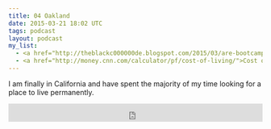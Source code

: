 ```yaml
---
title: 04 Oakland
date: 2015-03-21 18:02 UTC
tags: podcast
layout: podcast
my_list:
  - <a href="http://theblackc000000de.blogspot.com/2015/03/are-bootcamps-worth-price.html">Are bootcamps worth the cost?</a>
  - <a href="http://money.cnn.com/calculator/pf/cost-of-living/">Cost of Living calculator</a>
---
```


I am finally in California and have spent the majority of my time looking for a place to live permanently.

<iframe frameborder='0' height='36px' scrolling='no' seamless src='https://simplecast.fm/e/9397?style=light' width='100%'></iframe>
